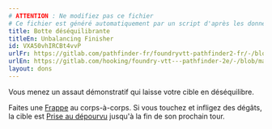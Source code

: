```yaml
---
# ATTENTION : Ne modifiez pas ce fichier
# Ce fichier est généré automatiquement par un script d'après les données du module Foundry VTT officiel et de sa traduction
title: Botte déséquilibrante
titleEn: Unbalancing Finisher
id: VXA50vhIRCBt4vvP
urlFr: https://gitlab.com/pathfinder-fr/foundryvtt-pathfinder2-fr/-/blob/master/data/feats/VXA50vhIRCBt4vvP.htm
urlEn: https://gitlab.com/hooking/foundry-vtt---pathfinder-2e/-/blob/master/packs/data/feats.db/unbalancing-finisher.json
layout: dons
---
```

Vous menez un assaut démonstratif qui laisse votre cible en déséquilibre.

Faites une [Frappe](../actions/frapper.html) au corps-à-corps. Si vous touchez et infligez des dégâts, la cible est [Prise au dépourvu](../conditions/pris-au-dépourvu.html) jusqu'à la fin de son prochain tour.
